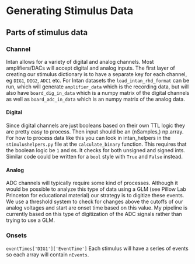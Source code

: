 # Generating Stimulus Data

## Parts of stimulus data

### Channel
Intan allows for a variety of digital and analog channels. Most amplifiers/DACs will accept digital and analog inputs. The first layer of creating our stimulus dictionary
is to have a separate key for each channel, eg `DIG1`, `DIG2`, `ADC1` etc. For Intan datasets the `load_intan_rhd_format` can be run, which will generate `amplifier_data`
which is the recording data, but will also have `board_dig_in_data` which is a numpy matrix of the digital channels as well as `board_adc_in_data` which is an numpy matrix 
of the analog data.

#### Digital
Since digital channels are just booleans based on their own TTL logic they are pretty easy to process. Then input should be an (nSamples,)
np.array. For how to process data like this you can look in intan_helpers in the `stimulushelpers.py` file at the `calculate_binary` function. This requires that the boolean
logic be `1` and `0`s. It checks for both unsigned and signed ints. Similar code could be written for a `bool` style with `True` and `False` instead.

#### Analog
ADC channels will typically require some kind of processes. Although it would be possible to analyze this type of data using a GLM (see Pillow Lab Princeton for educational material)
our strategy is to digitize these events. We use a threshold system to check for changes above the cutoffs of our analog voltages and start are onset time based on this value.
My pipeline is currently based on this type of digitization of the ADC signals rather than trying to use a GLM.

### Onsets
`eventTimes['DIG1']['EventTime']`
Each stimulus will have a series of events so each array will contain `nEvents`. 

